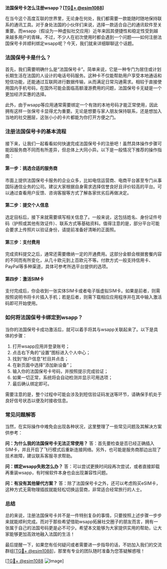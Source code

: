 **法国保号卡怎么注册wsapp？[[TG💪+ @esim1088](https://t.me/s/esim1088)]**

在当今这个高度互联的世界里，无论身在何处，我们都需要一款能随时随地保持联系的通讯工具。对于身处法国的小伙伴们来说，选择一款适合自己的通讯软件至关重要。而wsapp（假设为一种虚拟社交应用）近年来因其便捷性和稳定性受到越来越多用户的青睐。不过，不少人在初次使用时都会遇到一个问题——如何注册法国保号卡并顺利绑定wsapp呢？今天，我们就来详细聊聊这个话题。

### 法国保号卡是什么？

首先，我们需要明确什么是“法国保号卡”。简单来说，它是一种专门为居住或计划长期生活在法国的人设计的电话号码服务。这种卡不仅能帮助用户享受本地通话和短信功能，还能通过互联网进行数据传输，从而满足日常沟通需求。相较于直接使用国内手机号码，在国外可能会面临高额漫游费用的问题，法国保号卡无疑是一个更加经济实惠的选择。

此外，由于wsapp等应用通常需要绑定一个有效的本地号码才能正常使用，因此拥有这样一张保号卡显得尤为重要。无论是想要与家人朋友保持联系，还是想加入当地的社交圈层，这张小小的卡片都能为你打开方便之门。

### 注册法国保号卡的基本流程

接下来，让我们一起看看如何快速完成法国保号卡的注册吧！虽然具体操作步骤可能因服务商不同而有所差异，但总体上大同小异。以下是一般情况下推荐的操作指南：

#### 第一步：挑选合适的服务商
市面上提供法国保号卡服务的企业众多，比如电信运营商、电商平台甚至专门从事国际通信业务的公司。建议大家根据自身需求选择信誉良好且评价较高的平台。可以通过查看用户反馈、咨询客服等方式了解各家优劣后再做决定。

#### 第二步：提交个人信息
选定目标后，接下来就需要填写相关信息了。一般来说，这包括姓名、身份证件号码（护照或其他有效证件）、联系方式等基础资料。值得注意的是，部分平台可能会要求上传照片以验证身份，请提前准备好清晰的正面照。

#### 第三步：支付费用
完成资料提交之后，通常还需要缴纳一定的开通费用。这部分金额会根据套餐内容的不同而有所变化，从几十欧元到上百欧元不等。付款方式一般支持信用卡、PayPal等多种渠道，具体可参考所选平台提供的选项。

#### 第四步：激活SIM卡
支付完成后，你会收到一张实体SIM卡或者电子版虚拟SIM卡。如果是前者，则需按照说明书将卡片插入手机；若是后者，则需下载相应应用程序并在其中输入激活码即可开始使用。

### 如何将法国保号卡绑定到wsapp？

当你的法国保号卡成功激活后，就可以着手将其与wsapp关联起来了。以下是具体的步骤：

1. 打开wsapp应用并登录账号；
2. 点击右下角的“设置”图标进入个人中心；
3. 找到“账户信息”栏目并点击；
4. 在新页面中选择“添加新设备”；
5. 输入你的法国保号卡号码，并按照提示完成验证；
6. 如果一切正常，系统将会自动检测并显示可用选项；
7. 最后确认绑定即可。

需要注意的是，整个过程中可能会涉及到短信验证码发送等环节，请确保手机处于良好信号状态以便及时接收信息。

### 常见问题解答

当然，在实际操作中难免会出现各种状况，这里整理了一些常见问题及其解决方案供参考：

**问：为什么我的法国保号卡无法正常使用？**
答：首先要检查是否已经正确插入SIM卡，并且开启了飞行模式后重新连接网络。另外，也可能是服务商那边出现了技术故障，建议联系客服寻求帮助。

**问：绑定wsapp失败怎么办？**
答：可以尝试更换时间段再次尝试，或者直接卸载再重装wsapp，有时候软件本身也会出现兼容性问题。

**问：有没有其他替代方案？**
答：除了法国保号卡之外，还可以考虑购买eSIM卡，这种方式无需物理插拔就能轻松切换运营商，非常适合经常旅行的人士。

### 总结

总的来说，注册法国保号卡并不是一件特别复杂的事情，只要按照上述步骤一步步来就能顺利完成。而对于那些希望借助wsapp拓展社交圈子的朋友而言，拥有一张属于自己的法国号码更是必不可少。希望本文能够为大家提供实用的帮助，让大家能够更加高效地融入法国的生活！

最后提醒一下，如果您有任何疑问或者需要进一步指导的话，不妨加入我们的交流群组[[TG💪+ @esim1088](https://t.me/s/esim1088)]，那里有专业的团队随时准备为您答疑解惑哦！

[[TG💪+ @esim1088](https://t.me/s/esim1088) ![Image](https://i.postimg.cc/4NQfJmqS/Snipaste-2025-05-13-00-14-12.png)]